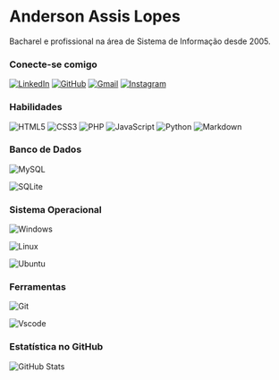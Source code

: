 # Anderson Assis Lopes

Bacharel e profissional na área de Sistema de Informação desde 2005.

### Conecte-se comigo

[![LinkedIn](https://img.shields.io/badge/LinkedIn-F7DF1E?style=for-the-badge&logo=linkedin&logoColor=000)](https://www.linkedin.com/in/andersonlopes/)
[![GitHub](https://img.shields.io/badge/GitHub-F7DF1E?style=for-the-badge&logo=github&logoColor=000)](https://github.com/andersonalopes)
[![Gmail](https://img.shields.io/badge/Gmail-F7DF1E?style=for-the-badge&logo=gmail&logoColor=000)](mailto:andersonalopes81@gmail.com)
[![Instagram](https://img.shields.io/badge/-Instagram-F7DF1E?style=for-the-badge&logo=instagram&logoColor=000)](https://www.instagram.com/andersonaloficial/)

### Habilidades

![HTML5](https://img.shields.io/badge/HTML5-F7DF1E?style=for-the-badge&logo=html5&logoColor=000)
![CSS3](https://img.shields.io/badge/CSS3-F7DF1E?style=for-the-badge&logo=css3&logoColor=000)
![PHP](https://img.shields.io/badge/PHP-F7DF1E?style=for-the-badge&logo=php&logoColor=000)
![JavaScript](https://img.shields.io/badge/JavaScript-F7DF1E?style=for-the-badge&logo=javascript&logoColor=black)
![Python](https://img.shields.io/badge/python-F7DF1E?style=for-the-badge&logo=python&logoColor=000)
![Markdown](https://img.shields.io/badge/Markdown-F7DF1E?style=for-the-badge&logo=markdown&logoColor=000)

### Banco de Dados

![MySQL](https://img.shields.io/badge/MySQL-F7DF1E?style=for-the-badge&logo=mysql&logoColor=000)

![SQLite](https://img.shields.io/badge/SQLite-F7DF1E?style=for-the-badge&logo=sqlite&logoColor=000)

### Sistema Operacional

![Windows](https://img.shields.io/badge/Windows-F7DF1E?style=for-the-badge&logo=windows&logoColor=000)

![Linux](https://img.shields.io/badge/Linux-F7DF1E?style=for-the-badge&logo=linux&logoColor=000)

![Ubuntu](https://img.shields.io/badge/Ubuntu-F7DF1E?style=for-the-badge&logo=ubuntu&logoColor=000)

### Ferramentas

![Git](https://img.shields.io/badge/GIT-F7DF1E?style=for-the-badge&logo=git&logoColor=000)

![Vscode](https://img.shields.io/badge/Vscode-F7DF1E?style=for-the-badge&logo=visual-studio-code&logoColor=000)


### Estatística no GitHub

![GitHub Stats](https://github-readme-stats.vercel.app/api?username=andersonalopes&theme=transparent&bg_color=F7DF1E&border_color=FFF&show_icons=true&icon_color=000&hide_title=true&text_color=000)
